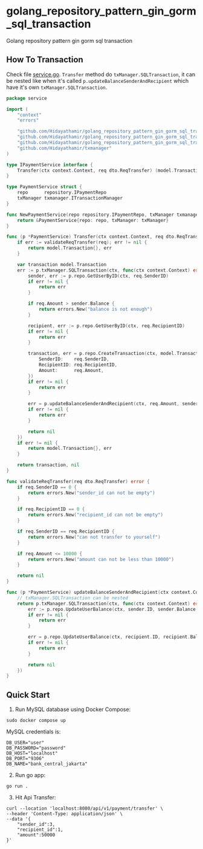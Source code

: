 # golang_repository_pattern_gin_gorm_sql_transaction
Golang repository pattern gin gorm sql transaction

## How To Transaction
Check file [service.go](./api/v1/payment/service/service.go). `Transfer` method do `txManager.SQLTransaction`, it can be nested like when it's called `p.updateBalanceSenderAndRecipient` which have it's own `txManager.SQLTransaction`.

```go
package service

import (
	"context"
	"errors"

	"github.com/Hidayathamir/golang_repository_pattern_gin_gorm_sql_transaction/api/v1/payment/dto"
	"github.com/Hidayathamir/golang_repository_pattern_gin_gorm_sql_transaction/api/v1/payment/repository"
	"github.com/Hidayathamir/golang_repository_pattern_gin_gorm_sql_transaction/database/model"
	"github.com/Hidayathamir/txmanager"
)

type IPaymentService interface {
	Transfer(ctx context.Context, req dto.ReqTransfer) (model.Transaction, error)
}

type PaymentService struct {
	repo      repository.IPaymentRepo
	txManager txmanager.ITransactionManager
}

func NewPaymentService(repo repository.IPaymentRepo, txManager txmanager.ITransactionManager) IPaymentService {
	return &PaymentService{repo: repo, txManager: txManager}
}

func (p *PaymentService) Transfer(ctx context.Context, req dto.ReqTransfer) (model.Transaction, error) {
	if err := validateReqTransfer(req); err != nil {
		return model.Transaction{}, err
	}

	var transaction model.Transaction
	err := p.txManager.SQLTransaction(ctx, func(ctx context.Context) error {
		sender, err := p.repo.GetUserByID(ctx, req.SenderID)
		if err != nil {
			return err
		}

		if req.Amount > sender.Balance {
			return errors.New("balance is not enough")
		}

		recipient, err := p.repo.GetUserByID(ctx, req.RecipientID)
		if err != nil {
			return err
		}

		transaction, err = p.repo.CreateTransaction(ctx, model.Transaction{
			SenderID:    req.SenderID,
			RecipientID: req.RecipientID,
			Amount:      req.Amount,
		})
		if err != nil {
			return err
		}

		err = p.updateBalanceSenderAndRecipient(ctx, req.Amount, sender, recipient)
		if err != nil {
			return err
		}

		return nil
	})
	if err != nil {
		return model.Transaction{}, err
	}

	return transaction, nil
}

func validateReqTransfer(req dto.ReqTransfer) error {
	if req.SenderID == 0 {
		return errors.New("sender_id can not be empty")
	}

	if req.RecipientID == 0 {
		return errors.New("recipient_id can not be empty")
	}

	if req.SenderID == req.RecipientID {
		return errors.New("can not transfer to yourself")
	}

	if req.Amount <= 10000 {
		return errors.New("amount can not be less than 10000")
	}

	return nil
}

func (p *PaymentService) updateBalanceSenderAndRecipient(ctx context.Context, transferAmount int, sender model.User, recipient model.User) error {
	// txManager.SQLTransaction can be nested
	return p.txManager.SQLTransaction(ctx, func(ctx context.Context) error {
		err := p.repo.UpdateUserBalance(ctx, sender.ID, sender.Balance-transferAmount)
		if err != nil {
			return err
		}

		err = p.repo.UpdateUserBalance(ctx, recipient.ID, recipient.Balance+transferAmount)
		if err != nil {
			return err
		}

		return nil
	})
}
```

## Quick Start

1. Run MySQL database using Docker Compose:

```shell
sudo docker compose up
```

MySQL credentials is:

```
DB_USER="user"
DB_PASSWORD="password"
DB_HOST="localhost"
DB_PORT="9306"
DB_NAME="bank_central_jakarta"
```

2. Run go app:

```shell
go run .
```

3. Hit Api Transfer:

```shell
curl --location 'localhost:8080/api/v1/payment/transfer' \
--header 'Content-Type: application/json' \
--data '{
    "sender_id":3,
    "recipient_id":1,
    "amount":50000
}'
```
